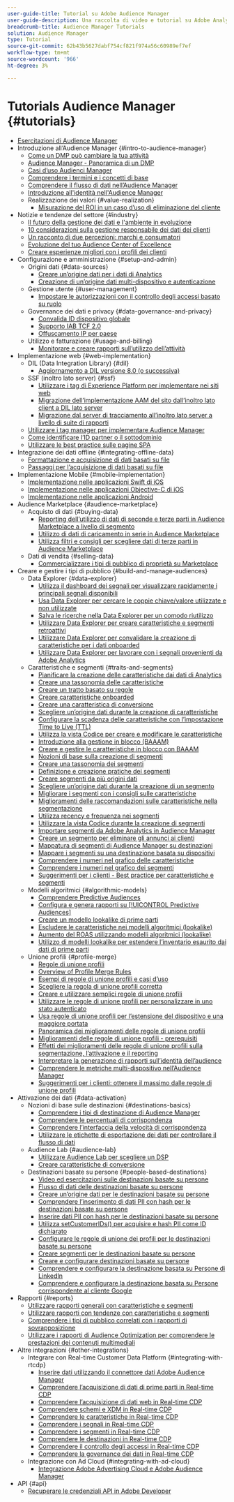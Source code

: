 ```yaml
---
user-guide-title: Tutorial su Adobe Audience Manager
user-guide-description: Una raccolta di video e tutorial su Adobe Analytics.
breadcrumb-title: Audience Manager Tutorials
solution: Audience Manager
type: Tutorial
source-git-commit: 62b43b5627dabf754cf821f974a56c60989ef7ef
workflow-type: tm+mt
source-wordcount: '966'
ht-degree: 3%

---
```



# Tutorials Audience Manager {#tutorials}

+ [Esercitazioni di Audience Manager](overview.md)
+ Introduzione all’Audience Manager {#intro-to-audience-manager}
   + [Come un DMP può cambiare la tua attività](intro-to-audience-manager/how-a-dmp-can-change-your-business.md)
   + [Audience Manager - Panoramica di un DMP](intro-to-audience-manager/audience-manager-overview-of-a-dmp.md)
   + [Casi d’uso Audienci Manager](intro-to-audience-manager/audience-manager-use-cases.md)
   + [Comprendere i termini e i concetti di base](intro-to-audience-manager/understanding-basic-terms-and-concepts-in-audience-manager.md)
   + [Comprendere il flusso di dati nell’Audience Manager](intro-to-audience-manager/understanding-the-data-flow-in-audience-manager.md)
   + [Introduzione all&#39;identità nell&#39;Audience Manager](intro-to-audience-manager/introduction-to-identity-in-audience-manager.md)
   + Realizzazione dei valori {#value-realization}
      + [Misurazione del ROI in un caso d’uso di eliminazione del cliente](intro-to-audience-manager/value-realization/measuring-roi-in-a-customer-suppression-use-case.md)
+ Notizie e tendenze del settore {#industry}
   + [Il futuro della gestione dei dati e l&#39;ambiente in evoluzione](https://experienceleague.adobe.com/docs/platform-learn/tutorials/industry/the-future-of-data-management-and-the-changing-environment.html)
   + [10 considerazioni sulla gestione responsabile dei dati dei clienti](https://experienceleague.adobe.com/docs/platform-learn/tutorials/privacy/ten-considerations-for-responsible-customer-data-management.html)
   + [Un racconto di due percezioni: marchi e consumatori](https://experienceleague.adobe.com/docs/platform-learn/tutorials/industry/brands-vs-consumers.html)
   + [Evoluzione del tuo Audience Center of Excellence](https://experienceleague.adobe.com/docs/platform-learn/tutorials/industry/evolving-your-audience-center-of-excellence.html)
   + [Creare esperienze migliori con i profili dei clienti](https://experienceleague.adobe.com/docs/platform-learn/tutorials/industry/building-better-experiences-with-customer-profiles.html)
+ Configurazione e amministrazione {#setup-and-admin}
   + Origini dati {#data-sources}
      + [Creare un’origine dati per i dati di Analytics](setup-and-admin/data-sources/create-a-data-source-for-analytics-data.md)
      + [Creazione di un’origine dati multi-dispositivo e autenticazione](setup-and-admin/data-sources/creating-a-cross-device-data-source-and-authenticating.md)
   + Gestione utente {#user-management}
      + [Impostare le autorizzazioni con il controllo degli accessi basato su ruolo](setup-and-admin/user-management/setting-permissions-with-role-based-access-control.md)
   + Governance dei dati e privacy {#data-governance-and-privacy}
      + [Convalida ID dispositivo globale](setup-and-admin/data-governance-and-privacy/global-device-id-validation.md)
      + [Supporto IAB TCF 2.0](setup-and-admin/data-governance-and-privacy/iab-tcf-support.md)
      + [Offuscamento IP per paese](setup-and-admin/data-governance-and-privacy/ip-obfuscation-by-country.md)
   + Utilizzo e fatturazione {#usage-and-billing}
      + [Monitorare e creare rapporti sull’utilizzo dell’attività](setup-and-admin/usage-and-billing/monitoring-and-reporting-on-activity-usage.md)
+ Implementazione web {#web-implementation}
   + DIL (Data Integration Library) {#dil}
      + [Aggiornamento a DIL versione 8.0 (o successiva)](web-implementation/dil/updating-to-dil-version-8-0-or-greater.md)
   + SSF (inoltro lato server) {#ssf}
      + [Utilizzare i tag di Experience Platform per implementare nei siti web](https://experienceleague.adobe.com/docs/launch-learn/implementing-in-websites-with-launch/index.html?lang=en)
      + [Migrazione dell’implementazione AAM del sito dall’inoltro lato client a DIL lato server](web-implementation/ssf/migrating-your-site-implementation-from-client-side-dil-to-server-side-forwarding.md)
      + [Migrazione dal server di tracciamento all’inoltro lato server a livello di suite di rapporti](web-implementation/ssf/migrating-from-tracking-server-to-report-suite-level-server-side-forwarding.md)
   + [Utilizzare i tag manager per implementare Audience Manager](web-implementation/using-tag-managers-to-implement-audience-manager.md)
   + [Come identificare l’ID partner o il sottodominio](web-implementation/how-to-identify-your-partner-id-or-subdomain.md)
   + [Utilizzare le best practice sulle pagine SPA](web-implementation/using-best-practices-on-spa-pages-when-sending-data-to-aam.md)
+ Integrazione dei dati offline {#integrating-offline-data}
   + [Formattazione e acquisizione di dati basati su file](integrating-offline-data/formatting-and-ingesting-file-based-data.md)
   + [Passaggi per l’acquisizione di dati basati su file](integrating-offline-data/steps-for-ingesting-file-based-data.md)
+ Implementazione Mobile {#mobile-implementation}
   + [Implementazione nelle applicazioni Swift di iOS](https://experienceleague.adobe.com/docs/launch-learn/implementing-in-mobile-ios-swift-apps-with-launch/index.html?lang=en)
   + [Implementazione nelle applicazioni Objective-C di iOS](https://experienceleague.adobe.com/docs/launch-learn/implementing-in-mobile-ios-objective-c-apps-with-launch/index.html?lang=en)
   + [Implementazione nelle applicazioni Android](https://experienceleague.adobe.com/docs/launch-learn/implementing-in-mobile-android-apps-with-launch/index.html?lang=en)
+ Audience Marketplace {#audience-marketplace}
   + Acquisto di dati {#buying-data}
      + [Reporting dell’utilizzo di dati di seconde e terze parti in Audience Marketplace a livello di segmento](audience-marketplace/buying-data/reporting-2nd-and-3rd-party-data-usage-in-the-audience-marketplace-at-the-segment-level.md)
      + [Utilizzo di dati di caricamento in serie in Audience Marketplace](audience-marketplace/buying-data/bulk-uploading-data-usage-into-the-audience-marketplace.md)
      + [Utilizza filtri e consigli per scegliere dati di terze parti in Audience Marketplace](audience-marketplace/buying-data/using-filters-and-recommendations-to-choose-3rd-party-data-in-audience-marketplace.md)
   + Dati di vendita {#selling-data}
      + [Commercializzare i tipi di pubblico di proprietà su Marketplace](audience-marketplace/selling-data/commercialize-owned-audiences-on-marketplace.md)
+ Creare e gestire i tipi di pubblico {#build-and-manage-audiences}
   + Data Explorer {#data-explorer}
      + [Utilizza il dashboard dei segnali per visualizzare rapidamente i principali segnali disponibili](build-and-manage-audiences/data-explorer/using-the-signals-dashboard-to-quickly-view-top-available-signals.md)
      + [Usa Data Explorer per cercare le coppie chiave/valore utilizzate e non utilizzate](build-and-manage-audiences/data-explorer/using-data-explorer-to-search-for-used-and-unused-key-value-pairs.md)
      + [Salva le ricerche nella Data Explorer per un comodo riutilizzo](build-and-manage-audiences/data-explorer/saving-searches-in-data-explorer-for-convenience-in-re-use.md)
      + [Utilizzare Data Explorer per creare caratteristiche e segmenti retroattivi](build-and-manage-audiences/data-explorer/using-data-explorer-to-create-retroactive-traits-and-segments.md)
      + [Utilizzare Data Explorer per convalidare la creazione di caratteristiche per i dati onboarded](build-and-manage-audiences/data-explorer/using-data-explorer-to-validate-trait-creation-for-your-onboarded-data.md)
      + [Utilizzare Data Explorer per lavorare con i segnali provenienti da Adobe Analytics](build-and-manage-audiences/data-explorer/using-data-explorer-to-work-with-signals-coming-from-adobe-analytics.md)
   + Caratteristiche e segmenti {#traits-and-segments}
      + [Pianificare la creazione delle caratteristiche dai dati di Analytics](build-and-manage-audiences/traits-and-segments/planning-trait-creation-from-analytics-data.md)
      + [Creare una tassonomia delle caratteristiche](build-and-manage-audiences/traits-and-segments/creating-a-trait-taxonomy.md)
      + [Creare un tratto basato su regole](build-and-manage-audiences/traits-and-segments/creating-rule-based-traits.md)
      + [Creare caratteristiche onboarded](build-and-manage-audiences/traits-and-segments/creating-onboarded-traits.md)
      + [Creare una caratteristica di conversione](build-and-manage-audiences/traits-and-segments/creating-conversion-traits.md)
      + [Scegliere un’origine dati durante la creazione di caratteristiche](build-and-manage-audiences/traits-and-segments/choosing-a-data-source-when-creating-traits.md)
      + [Configurare la scadenza delle caratteristiche con l’impostazione Time to Live (TTL)](build-and-manage-audiences/traits-and-segments/configuring-trait-expiration-with-the-time-to-live-ttl-setting.md)
      + [Utilizza la vista Codice per creare e modificare le caratteristiche](build-and-manage-audiences/traits-and-segments/using-code-view-to-create-and-edit-traits.md)
      + [Introduzione alla gestione in blocco (BAAAM)](build-and-manage-audiences/traits-and-segments/introduction-to-bulk-management-baaam.md)
      + [Creare e gestire le caratteristiche in blocco con BAAAM](build-and-manage-audiences/traits-and-segments/creating-and-managing-traits-in-bulk-with-baaam.md)
      + [Nozioni di base sulla creazione di segmenti](build-and-manage-audiences/traits-and-segments/the-basics-of-creating-segments.md)
      + [Creare una tassonomia dei segmenti](build-and-manage-audiences/traits-and-segments/creating-a-segment-taxonomy.md)
      + [Definizione e creazione pratiche dei segmenti](build-and-manage-audiences/traits-and-segments/practical-segment-definition-and-creation.md)
      + [Creare segmenti da più origini dati](build-and-manage-audiences/traits-and-segments/creating-segments-from-multiple-data-sources.md)
      + [Scegliere un’origine dati durante la creazione di un segmento](build-and-manage-audiences/traits-and-segments/choosing-a-data-source-when-creating-a-segment.md)
      + [Migliorare i segmenti con i consigli sulle caratteristiche](build-and-manage-audiences/traits-and-segments/enhancing-your-segments-with-trait-recommendations.md)
      + [Miglioramenti delle raccomandazioni sulle caratteristiche nella segmentazione](build-and-manage-audiences/traits-and-segments/trait-recommendation-enhancements-in-the-segment-builder.md)
      + [Utilizza recency e frequenza nei segmenti](build-and-manage-audiences/traits-and-segments/using-recency-and-frequency-in-segments.md)
      + [Utilizzare la vista Codice durante la creazione di segmenti](build-and-manage-audiences/traits-and-segments/using-code-view-when-building-segments.md)
      + [Importare segmenti da Adobe Analytics in Audience Manager](build-and-manage-audiences/traits-and-segments/import-aa-segments-into-aam.md)
      + [Creare un segmento per eliminare gli annunci ai clienti](build-and-manage-audiences/traits-and-segments/building-a-segment-to-suppress-ads-to-customers.md)
      + [Mappatura di segmenti di Audience Manager su destinazioni](build-and-manage-audiences/traits-and-segments/mapping-audience-manager-segments-to-destinations.md)
      + [Mappare i segmenti su una destinazione basata su dispositivi](build-and-manage-audiences/traits-and-segments/mapping-segments-to-a-device-based-destination.md)
      + [Comprendere i numeri nel grafico delle caratteristiche](build-and-manage-audiences/traits-and-segments/understanding-numbers-in-the-trait-graph.md)
      + [Comprendere i numeri nel grafico dei segmenti](build-and-manage-audiences/traits-and-segments/understanding-numbers-in-the-segment-graph.md)
      + [Suggerimenti per i clienti - Best practice per caratteristiche e segmenti](build-and-manage-audiences/traits-and-segments/customer-tips-traits-and-segments-best-practices.md)
   + Modelli algoritmici {#algorithmic-models}
      + [Comprendere Predictive Audiences](build-and-manage-audiences/algorithmic-models/understanding-predictive-audiences.md)
      + [Configura e genera rapporti su [!UICONTROL Predictive Audiences]](build-and-manage-audiences/algorithmic-models/configure-and-report-on-predictive-audiences.md)
      + [Creare un modello lookalike di prime parti](build-and-manage-audiences/algorithmic-models/creating-a-first-party-look-alike-model.md)
      + [Escludere le caratteristiche nei modelli algoritmici (lookalike)](build-and-manage-audiences/algorithmic-models/excluding-traits-in-algorithmic-look-alike-models.md)
      + [Aumento del ROAS utilizzando modelli algoritmici (lookalike)](build-and-manage-audiences/algorithmic-models/increase-roas-by-using-algorithmic-look-alike-models.md)
      + [Utilizzo di modelli lookalike per estendere l’inventario esaurito dai dati di prime parti](build-and-manage-audiences/algorithmic-models/using-look-alike-models-to-extend-sold-out-inventory-from-your-1st-party-data.md)
   + Unione profili {#profile-merge}
      + [Regole di unione profili](build-and-manage-audiences/profile-merge/profile-merge.md)
      + [Overview of Profile Merge Rules](build-and-manage-audiences/profile-merge/overview-of-profile-merge-rules.md)
      + [Esempi di regole di unione profili e casi d’uso](build-and-manage-audiences/profile-merge/profile-merge-rule-examples-and-use-cases.md)
      + [Scegliere la regola di unione profili corretta](build-and-manage-audiences/profile-merge/choosing-the-right-profile-merge-rule.md)
      + [Creare e utilizzare semplici regole di unione profili](build-and-manage-audiences/profile-merge/creating-and-using-simple-profile-merge-rules.md)
      + [Utilizzare le regole di unione profili per personalizzare in uno stato autenticato](build-and-manage-audiences/profile-merge/using-profile-merge-rules-to-personalize-in-an-authenticated-state.md)
      + [Usa regole di unione profili per l’estensione del dispositivo e una maggiore portata](build-and-manage-audiences/profile-merge/using-profile-merge-rules-for-device-extension-and-increased-reach.md)
      + [Panoramica dei miglioramenti delle regole di unione profili](build-and-manage-audiences/profile-merge/overview-of-profile-merge-rule-enhancements.md)
      + [Miglioramenti delle regole di unione profili - prerequisiti](build-and-manage-audiences/profile-merge/profile-merge-rule-enhancements-pre-requisites.md)
      + [Effetti dei miglioramenti delle regole di unione profili sulla segmentazione, l’attivazione e il reporting](build-and-manage-audiences/profile-merge/how-profile-merge-rule-enhancements-impact-segmentation-activation-and-reporting.md)
      + [Interpretare la generazione di rapporti sull’identità dell’audience](build-and-manage-audiences/profile-merge/interpret-audience-identity-reporting.md)
      + [Comprendere le metriche multi-dispositivo nell’Audience Manager](build-and-manage-audiences/profile-merge/understanding-cross-device-metrics-in-audience-manager.md)
      + [Suggerimenti per i clienti: ottenere il massimo dalle regole di unione profili](build-and-manage-audiences/profile-merge/customer-tips-getting-the-most-out-of-profile-merge-rules.md)
+ Attivazione dei dati {#data-activation}
   + Nozioni di base sulle destinazioni {#destinations-basics}
      + [Comprendere i tipi di destinazione di Audience Manager](data-activation/destinations-basics/understanding-audience-manager-destination-types.md)
      + [Comprendere le percentuali di corrispondenza](data-activation/destinations-basics/understanding-match-rates.md)
      + [Comprendere l’interfaccia della velocità di corrispondenza](data-activation/destinations-basics/understanding-the-match-rate-interface-in-audience-manager.md)
      + [Utilizzare le etichette di esportazione dei dati per controllare il flusso di dati](data-activation/destinations-basics/using-data-export-labels-to-control-data-flow.md)
   + Audience Lab {#audience-lab}
      + [Utilizzare Audience Lab per scegliere un DSP](data-activation/audience-lab/using-audience-lab-to-choose-a-dsp.md)
      + [Creare caratteristiche di conversione](https://experienceleague.adobe.com/docs/audience-manager-learn/tutorials/build-and-manage-audiences/traits-and-segments/creating-conversion-traits.html)
   + Destinazioni basate su persone {#people-based-destinations}
      + [Video ed esercitazioni sulle destinazioni basate su persone](data-activation/people-based-destinations/pbd.md)
      + [Flusso di dati delle destinazioni basate su persone](data-activation/people-based-destinations/people-based-destinations-data-flow.md)
      + [Creare un’origine dati per le destinazioni basate su persone](data-activation/people-based-destinations/creating-a-data-source-for-people-based-destinations.md)
      + [Comprendere l’inserimento di dati PII con hash per le destinazioni basate su persone](data-activation/people-based-destinations/understanding-hashed-pii-data-ingestion-for-people-based-destinations.md)
      + [Inserire dati PII con hash per le destinazioni basate su persone](data-activation/people-based-destinations/ingesting-hashed-pii-for-people-based-destinations.md)
      + [Utilizza setCustomerIDs() per acquisire e hash PII come ID dichiarato](data-activation/people-based-destinations/using-setcustomerids-to-ingest-and-hash-pii-as-a-declared-id.md)
      + [Configurare le regole di unione dei profili per le destinazioni basate su persone](data-activation/people-based-destinations/configuring-profile-merge-rules-for-people-based-destinations.md)
      + [Creare segmenti per le destinazioni basate su persone](data-activation/people-based-destinations/creating-segments-for-people-based-destinations.md)
      + [Creare e configurare destinazioni basate su persone](data-activation/people-based-destinations/create-and-configure-people-based-destinations.md)
      + [Comprendere e configurare la destinazione basata su Persone di LinkedIn](data-activation/people-based-destinations/understanding-and-configuring-the-linkedin-pbd.md)
      + [Comprendere e configurare la destinazione basata su Persone corrispondente al cliente Google](data-activation/people-based-destinations/understanding-and-configuring-the-google-customer-match-pbd.md)
+ Rapporti {#reports}
   + [Utilizzare rapporti generali con caratteristiche e segmenti](reports/using-general-reports-with-traits-and-segments.md)
   + [Utilizzare rapporti con tendenze con caratteristiche e segmenti](reports/using-trended-reports-with-traits-and-segments.md)
   + [Comprendere i tipi di pubblico correlati con i rapporti di sovrapposizione](reports/understand-related-audiences-with-overlap-reports.md)
   + [Utilizzare i rapporti di Audience Optimization per comprendere le prestazioni dei contenuti multimediali](reports/using-audience-optimization-reports-to-understand-media-performance.md)
+ Altre integrazioni {#other-integrations}
   + Integrare con Real-time Customer Data Platform {#integrating-with-rtcdp}
      + [Inserire dati utilizzando il connettore dati Adobe Audience Manager](https://experienceleague.adobe.com/docs/platform-learn/tutorials/sources/ingest-data-from-aam.html?lang=en#sources)
      + [Comprendere l’acquisizione di dati di prime parti in Real-time CDP](other-integrations/integrating-with-rtcdp/rtcdp-1pd-ingestion-for-aam-users.md)
      + [Comprendere l’acquisizione di dati web in Real-time CDP](other-integrations/integrating-with-rtcdp/rtcdp-web-ingestion-for-aam-users.md)
      + [Comprendere schemi e XDM in Real-time CDP](other-integrations/integrating-with-rtcdp/rtcdp-schemas-xdm-for-aam-users.md)
      + [Comprendere le caratteristiche in Real-time CDP](other-integrations/integrating-with-rtcdp/rtcdp-traits-for-aam-users.md)
      + [Comprendere i segnali in Real-time CDP](other-integrations/integrating-with-rtcdp/rtcdp-signals-for-aam-users.md)
      + [Comprendere i segmenti in Real-time CDP](other-integrations/integrating-with-rtcdp/rtcdp-segments-for-aam-users.md)
      + [Comprendere le destinazioni in Real-time CDP](other-integrations/integrating-with-rtcdp/rtcdp-destinations-for-aam-users.md)
      + [Comprendere il controllo degli accessi in Real-time CDP](other-integrations/integrating-with-rtcdp/rtcdp-access-control-for-aam-users.md)
      + [Comprendere la governance dei dati in Real-time CDP](other-integrations/integrating-with-rtcdp/rtcdp-data-gov-for-aam-users.md)
   + Integrazione con Ad Cloud {#integrating-with-ad-cloud}
      + [Integrazione Adobe Advertising Cloud e Adobe Audience Manager](other-integrations/integrating-with-ad-cloud/advertising-cloud-and-audience-manager-integration.md)
+ API {#api}
   + [Recuperare le credenziali API in Adobe Developer](api/retrieve-api-credentials-in-adobe-io.md)
